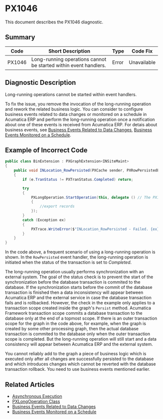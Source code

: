 # PX1046
This document describes the PX1046 diagnostic.

## Summary

| Code   | Short Description                                                | Type  | Code Fix    | 
| ------ | ---------------------------------------------------------------- | ----- | ----------- | 
| PX1046 | Long-running operations cannot be started within event handlers. | Error | Unavailable |

## Diagnostic Description
Long-running operations cannot be started within event handlers.

To fix the issue, you remove the invocation of the long-running operation and rework the related business logic. You can consider to configure business events related to data changes or monitored on a schedule in Acumatica ERP and perform the long-running operation once a notification about one of these events is received from Acumatica ERP. For detais about business events, see [Business Events Related to Data Changes](https://help.acumatica.com/Help?ScreenId=ShowWiki&pageid=83582d78-a752-4175-af4f-3cec6150aca0), [Business Events Monitored on a Schedule](https://help.acumatica.com/Help?ScreenId=ShowWiki&pageid=85c42962-1673-41f7-a895-5ec94b1467ca).

## Example of Incorrect Code
 
```C#
public class BinExtension : PXGraphExtension<INSiteMaint>
{
    public void INLocation_RowPersisted(PXCache sender, PXRowPersistedEventArgs e)
    {
        if (e.TranStatus != PXTranStatus.Completed) return;

        try
        {
            PXLongOperation.StartOperation(this, delegate () // The PX1046 error is displayed for this line.
            {
                //export records
            });
        }
        catch (Exception ex)
        {
            PXTrace.WriteError($"INLocation_RowPersisted - Failed. {ex}");
        }
    }
}
```

In the code above, a frequent scenario of using a long-running operation is shown. In the `RowPersisted` event handler, the long-running operation is initiated when the status of the transaction is set to *Completed*. 

The long-running operation usually performs synchronization with an external system. The goal of the status check is to prevent the start of the synchronization before the database transaction is commited to the database. If the synchronization starts before the commit of the database transaction is finished then a data inconsistency will appear between Acumatica ERP and the external service in case the database transaction fails and is rollbacked. However, the check in the example only applies to a transaction scope created inside the graph's `Persist` method. Acumatica Framework transaction scope commits a database transaction to the database only at the end of a topmost scope. If there is an outer transaction scope for the graph in the code above, for example, when the graph is created by some other processing graph, then the actual database transaction is commited to the database only when the outer transaction scope is completed. But the long-running operation will still start and a data consistency will appear between Acumatica ERP and the external system. 

You cannot reliably add to the graph a piece of business logic which is executed only after all changes are successfully persisted to the database and which introduces changes which cannot be reverted with the database transaction rollback. You need to use business events mentioned earlier.

## Related Articles

 - [Asynchronous Execution](https://help.acumatica.com/Help?ScreenId=ShowWiki&pageid=3e8c46fa-54a8-4f9c-9353-aa559c346215)
 - [PXLongOperation Class](https://help.acumatica.com/Help?ScreenId=ShowWiki&pageid=80f43327-6672-79c8-6f6c-051330483112)
 - [Business Events Related to Data Changes](https://help.acumatica.com/Help?ScreenId=ShowWiki&pageid=83582d78-a752-4175-af4f-3cec6150aca0)
 - [Business Events Monitored on a Schedule](https://help.acumatica.com/Help?ScreenId=ShowWiki&pageid=85c42962-1673-41f7-a895-5ec94b1467ca)
